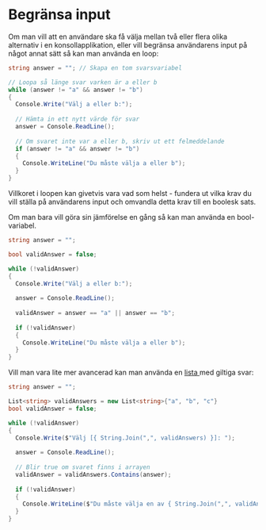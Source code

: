 # Begränsa input

Om man vill att en användare ska få välja mellan två eller flera olika alternativ i en konsollapplikation, eller vill begränsa användarens input på något annat sätt så kan man använda en loop:

```csharp
string answer = ""; // Skapa en tom svarsvariabel

// Loopa så länge svar varken är a eller b
while (answer != "a" && answer != "b")
{
  Console.Write("Välj a eller b:");
  
  // Hämta in ett nytt värde för svar
  answer = Console.ReadLine();
  
  // Om svaret inte var a eller b, skriv ut ett felmeddelande
  if (answer != "a" && answer != "b")
  {
    Console.WriteLine("Du måste välja a eller b");
  }
}
```

Villkoret i loopen kan givetvis vara vad som helst - fundera ut vilka krav du vill ställa på användarens input och omvandla detta krav till en boolesk sats.

Om man bara vill göra sin jämförelse en gång så kan man använda en bool-variabel.

```csharp
string answer = "";

bool validAnswer = false;

while (!validAnswer)
{
  Console.Write("Välj a eller b:");
  
  answer = Console.ReadLine();
  
  validAnswer = answer == "a" || answer == "b";
  
  if (!validAnswer)
  {
    Console.WriteLine("Du måste välja a eller b");
  }
}
```

Vill man vara lite mer avancerad kan man använda en [lista ](../grundlaeggande/listor-och-arrayer.md#list)med giltiga svar:

```csharp
string answer = "";

List<string> validAnswers = new List<string>{"a", "b", "c"}
bool validAnswer = false;

while (!validAnswer)
{
  Console.Write($"Välj [{ String.Join(",", validAnswers) }]: ");
  
  answer = Console.ReadLine();
  
  // Blir true om svaret finns i arrayen
  validAnswer = validAnswers.Contains(answer);
  
  if (!validAnswer)
  {
    Console.WriteLine($"Du måste välja en av { String.Join(",", validAnswers) }!");
  }
}
```
